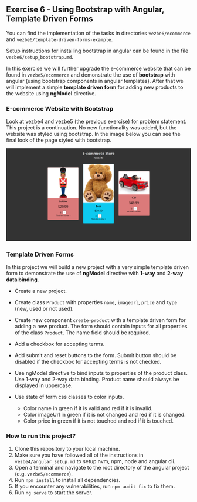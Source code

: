 ## Exercise 6 - Using Bootstrap with Angular, Template Driven Forms

You can find the implementation of the tasks in directories `vezbe6/ecommerce` and `vezbe6/template-driven-forms-example`.

Setup instructions for installing bootstrap in angular can be found in the file `vezbe6/setup_bootstrap.md`.

In this exercise we will further upgrade the e-commerce website that can be found in `vezbe5/ecommerce` and demonstrate the use of **bootstrap** with angular (using bootstrap components in angular templates). After that we will implement a simple **template driven form** for adding new products to the website using **ngModel** directive.

### E-commerce Website with Bootstrap

Look at vezbe4 and vezbe5 (the previous exercise) for problem statement. This project is a continuation. No new functionality was added, but the website was styled using bootstrap. In the image below you can see the final look of the page styled with bootstrap.

![Ecommerce with Bootstrap](./ecommerce-bootstrap.png)

### Template Driven Forms

In this project we will build a new project with a very simple template driven form to demonstrate the use of **ngModel** directive with **1-way** and **2-way** **data binding**.

- Create a new project.

- Create class `Product` with properties `name`, `imageUrl`, `price` and `type` (new, used or not used).

- Create new component `create-product` with a template driven form for adding a new product. The form should contain inputs for all properties of the class `Product`. The name field should be required.

- Add a checkbox for accepting terms.

- Add submit and reset buttons to the form. Submit button should be disabled if the checkbox for accepting terms is not checked. 

- Use ngModel directive to bind inputs to properties of the product class. Use 1-way and 2-way data binding. Product name should always be displayed in uppercase.

- Use state of form css classes to color inputs.
    - Color name in green if it is valid and red if it is invalid.
    - Color imageUrl in green if it is not changed and red if it is changed.
    - Color price in green if it is not touched and red if it is touched.


### How to run this project?

1. Clone this repository to your local machine.
2. Make sure you have followed all of the instructions in `vezbe4/angular_setup.md` to setup nvm, npm, node and angular cli.
3. Open a terminal and navigate to the root directory of the angular project (e.g. `vezbe5/ecommerce`).
4. Run `npm install` to install all dependencies.
5. If you encounter any vulnerabilities, run `npm audit fix` to fix them.
6. Run `ng serve` to start the server.
